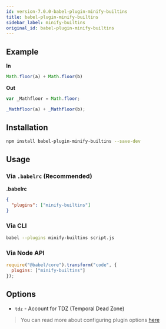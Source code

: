 ```yaml
---
id: version-7.0.0-babel-plugin-minify-builtins
title: babel-plugin-minify-builtins
sidebar_label: minify-builtins
original_id: babel-plugin-minify-builtins
---
```


## Example

**In**

```javascript
Math.floor(a) + Math.floor(b)
```

**Out**

```javascript
var _Mathfloor = Math.floor;

_Mathfloor(a) + _Mathfloor(b);
```

## Installation

```sh
npm install babel-plugin-minify-builtins --save-dev
```

## Usage

### Via `.babelrc` (Recommended)

**.babelrc**

```json
{
  "plugins": ["minify-builtins"]
}
```

### Via CLI

```sh
babel --plugins minify-builtins script.js
```

### Via Node API

```javascript
require("@babel/core").transform("code", {
  plugins: ["minify-builtins"]
});
```

## Options

+ `tdz` - Account for TDZ (Temporal Dead Zone)

> You can read more about configuring plugin options [here](https://babeljs.io/docs/en/plugins#plugin-options)
